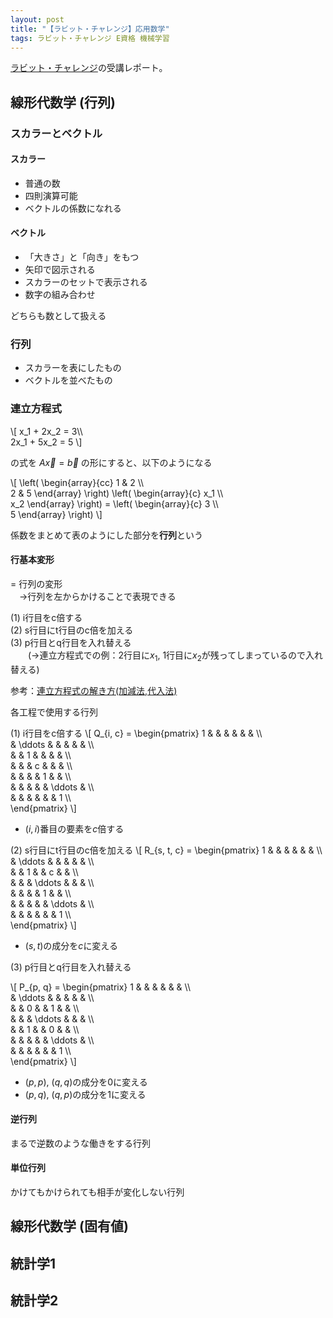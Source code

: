 ```yaml
---
layout: post
title: "【ラビット・チャレンジ】応用数学"
tags: ラビット・チャレンジ E資格 機械学習
---
```


<script type="text/x-mathjax-config">MathJax.Hub.Config({tex2jax:{inlineMath:[['\$','\$'],['\\(','\\)']],processEscapes:true},CommonHTML: {matchFontHeight:false}});</script>
<script type="text/javascript" async src="https://cdnjs.cloudflare.com/ajax/libs/mathjax/2.7.1/MathJax.js?config=TeX-MML-AM_CHTML"></script>

[ラビット・チャレンジ](https://ai999.careers/rabbit/)の受講レポート。  

## 線形代数学 (行列)

### スカラーとベクトル

#### スカラー

- 普通の数
- 四則演算可能
- ベクトルの係数になれる

#### ベクトル

- 「大きさ」と「向き」をもつ
- 矢印で図示される
- スカラーのセットで表示される
- 数字の組み合わせ

どちらも数として扱える

### 行列

- スカラーを表にしたもの
- ベクトルを並べたもの

### 連立方程式

\\[
    x_1 + 2x_2 = 3\\\\  
    2x_1 + 5x_2 = 5
\\]

の式を $A\vec{x} = \vec{b}$ の形にすると、以下のようになる

\\[
    \left(
        \begin{array}{cc}
            1 & 2 \\\\  
            2 & 5
        \end{array}
    \right)
    \left(
        \begin{array}{c}
            x_1 \\\\  
            x_2
        \end{array}
    \right) = 
    \left(
        \begin{array}{c}
            3 \\\\  
            5
        \end{array}
    \right)
\\]

係数をまとめて表のようにした部分を**行列**という

#### 行基本変形  

= 行列の変形  
　→行列を左からかけることで表現できる

(1) i行目をc倍する  
(2) s行目にt行目のc倍を加える  
(3) p行目とq行目を入れ替える  
　　(→連立方程式での例：2行目に$x_1$, 1行目に$x_2$が残ってしまっているので入れ替える)  

参考：[連立方程式の解き方(加減法,代入法)](https://math.005net.com/yoten/renrituKagen.php)  

各工程で使用する行列

(1) i行目をc倍する
\\[
    Q_{i, c} =
    \begin{pmatrix}
        1   &           &   &   &   &           &   \\\\  
            & \ddots    &   &   &   &           &   \\\\  
            &           & 1 &   &   &           &   \\\\  
            &           &   & c &   &           &   \\\\  
            &           &   &   & 1 &           &   \\\\  
            &           &   &   &   & \ddots    &   \\\\  
            &           &   &   &   &           & 1 \\\\  
    \end{pmatrix}
\\]

+ $(i, i)$番目の要素を$c$倍する  

(2) s行目にt行目のc倍を加える
\\[
    R_{s, t, c} =
    \begin{pmatrix}
        1   &           &   &           &   &           &   \\\\  
            & \ddots    &   &           &   &           &   \\\\  
            &           & 1 &           & c &           &   \\\\  
            &           &   & \ddots    &   &           &   \\\\  
            &           &   &           & 1 &           &   \\\\  
            &           &   &           &   & \ddots    &   \\\\  
            &           &   &           &   &           & 1 \\\\  
    \end{pmatrix}
\\]

+ $(s, t)$の成分を$c$に変える

(3) p行目とq行目を入れ替える  

\\[
    P_{p, q} =
    \begin{pmatrix}
        1   &           &   &           &   &           &   \\\\  
            & \ddots    &   &           &   &           &   \\\\  
            &           & 0 &           & 1 &           &   \\\\  
            &           &   & \ddots    &   &           &   \\\\  
            &           & 1 &           & 0 &           &   \\\\  
            &           &   &           &   & \ddots    &   \\\\  
            &           &   &           &   &           & 1 \\\\  
    \end{pmatrix}
\\]

+ $(p, p)$, $(q, q)$の成分を0に変える
+ $(p, q)$, $(q, p)$の成分を1に変える

#### 逆行列

まるで逆数のような働きをする行列

#### 単位行列

かけてもかけられても相手が変化しない行列


## 線形代数学 (固有値)

## 統計学1

## 統計学2
